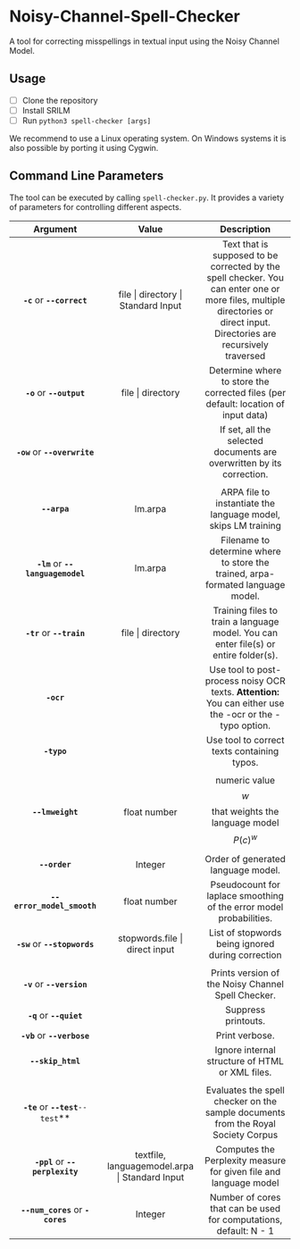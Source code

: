 # Noisy-Channel-Spell-Checker
A tool for correcting misspellings in textual input using the Noisy Channel Model.

## Usage
- [ ] Clone the repository 
- [ ] Install SRILM
- [ ] Run ``python3 spell-checker [args]``

We recommend to use a Linux operating system. On Windows systems it is also possible by porting it using Cygwin.

## Command Line Parameters
The tool can be executed by calling ``spell-checker.py``. It provides a variety of parameters for controlling different aspects.

| **Argument**        |    **Value**        | **Description**  |
| :-------------: |:-------------:|:-----:|
| **`-c`** or **`--correct`**       | file \| directory \| Standard Input | Text that is supposed to be corrected by the spell checker. You can enter one or more files, multiple directories or direct input. Directories are recursively traversed  |
| **`-o`** or **`--output`**       | file \| directory  | Determine where to store the corrected files (per default: location of input data) |
| **`-ow`** or **`--overwrite`**       |  | If set, all the selected documents are overwritten by its correction. |
|      | |  |
| **`--arpa`**      | lm.arpa | ARPA file to instantiate the language model, skips LM training  |
| **`-lm`** or **`--languagemodel`**       | lm.arpa | Filename to determine where to store the trained, arpa-formated language model. |
| **`-tr`** or **`--train`**       | file \| directory | Training files to train a language model. You can enter file(s) or entire folder(s). |
| **`-ocr`**       |  | Use tool to post-process noisy OCR texts. **Attention:** You can either use the -ocr or the -typo option.  |
| **`-typo`**       |  | Use tool to correct texts containing typos. |
|      | |  |
| **`--lmweight`**  | float number |  numeric value $$w$$ that weights the language model $$P(c)^w$$ |
| **`--order`**        | Integer | Order of generated language model. |
| **`--error_model_smooth`**| float number | Pseudocount for laplace smoothing of the error model probabilities. |
| **`-sw`** or **`--stopwords`**       | stopwords.file \| direct input | List of stopwords being ignored during correction |
|      | |  |
| **`-v`** or **`--version`**       |  | Prints version of the Noisy Channel Spell Checker. |
| **`-q`** or **`--quiet`**       | | Suppress printouts. |
| **`-vb`** or **`--verbose`**       |  |  Print verbose. |
| **`--skip_html`**   |  | Ignore internal structure of HTML or XML files. |
|      | |  |
| **`-te`** or **`--test`**`--test`**      | | Evaluates the spell checker on the sample documents from the Royal Society Corpus |
| **`-ppl`** or **`--perplexity`**       | textfile, languagemodel.arpa \| Standard Input | Computes the Perplexity measure for given file and language model |
| **`--num_cores`** or **`-cores`**       | Integer | Number of cores that can be used for computations, default: N - 1  |
